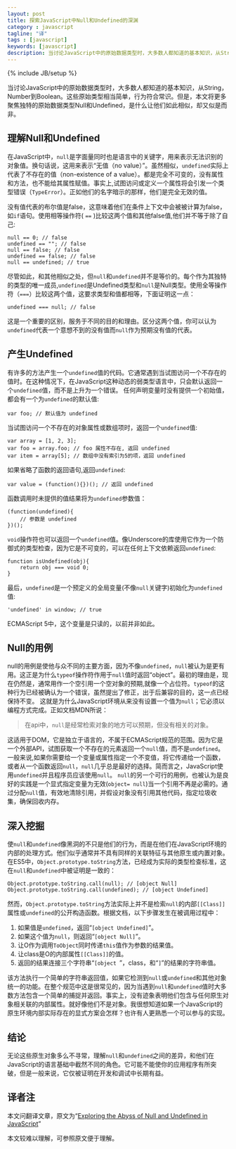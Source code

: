 ```yaml
---
layout: post
title: 探索JavaScript中Null和Undefined的深渊
category : javascript
tagline: "译"
tags : [javascript]
keywords: [javascript]
description: 当讨论JavaScript中的原始数据类型时，大多数人都知道的基本知识，从String，Number到Boolean。这些原始类型相当简单，行为符合常识。但是，本文将更多聚焦独特的原始数据类型Null和Undefined，是什么让他们如此相似，却又似是而非。
---
```

{% include JB/setup %}

当讨论JavaScript中的原始数据类型时，大多数人都知道的基本知识，从String，Number到Boolean。这些原始类型相当简单，行为符合常识。但是，本文将更多聚焦独特的原始数据类型Null和Undefined，是什么让他们如此相似，却又似是而非。

## 理解Null和Undefined ##

在JavaScript中，`null`是字面量同时也是语言中的关键字，用来表示无法识别的对象值。换句话说，这用来表示“无值（no value）”。虽然相似，`undefined`实际上代表了不存在的值（non-existence of a value）。都是完全不可变的，没有属性和方法，也不能给其属性赋值。事实上,试图访问或定义一个属性将会引发一个类型错误（`TypeError`）。正如他们的名字暗示的那样，他们是完全无效的值。

没有值代表的布尔值是false，这意味着他们在条件上下文中会被被计算为false，如`if`语句。使用相等操作符( `==` )比较这两个值和其他false值,他们并不等于除了自己:

	null == 0; // false
	undefined == ""; // false
	null == false; // false
	undefined == false; // false
	null == undefined; // true

尽管如此，和其他相似之处，但`null`和`undefined`并不是等价的。每个作为其独特的类型的唯一成员,`undefined`是Undefined类型和`null`是Null类型。使用全等操作符（`===`）比较这两个值，这要求类型和值都相等，下面证明这一点：

	undefined === null; // false

这是一个重要的区别，服务于不同的目的和理由。区分这两个值，你可以认为`undefined`代表一个意想不到的没有值而`null`作为预期没有值的代表。

## 产生Undefined ##

有许多的方法产生一个`undefined`值的代码。它通常遇到当试图访问一个不存在的值时。在这种情况下，在JavaScript这种动态的弱类型语言中，只会默认返回一个`undefined`值，而不是上升为一个错误。
任何声明变量时没有提供一个初始值，都会有一个为`undefined`的默认值:
 

	var foo; // 默认值为 undefined

当试图访问一个不存在的对象属性或数组项时，返回一个`undefined`值:

	var array = [1, 2, 3];
	var foo = array.foo; // foo 属性不存在, 返回 undefined
	var item = array[5]; // 数组中没有索引为5的项，返回 undefined

如果省略了函数的返回语句,返回`undefined`:

	var value = (function(){})(); // 返回 undefined

函数调用时未提供的值结果将为`undefined`参数值：

	(function(undefined){
	    // 参数是 undefined
	})();

`void`操作符也可以返回一个`undefined`值。像Underscore的库使用它作为一个防御式的类型检查，因为它是不可变的，可以在任何上下文依赖返回`undefined`:

	function isUndefined(obj){
	    return obj === void 0;
	}

最后，`undefined`是一个预定义的全局变量(不像`null`关键字)初始化为`undefined`值:

	'undefined' in window; // true

ECMAScript 5中，这个变量是只读的，以前并非如此。

## Null的用例 ##

null的用例是使他与众不同的主要方面，因为不像`undefined`，`null`被认为是更有用。这正是为什么`typeof`操作符作用于`null`值时返回“object”。最初的理由是，现在仍然是，通常用作一个空引用一个空对象的预期,就像一个占位符。`typeof`的这种行为已经被确认为一个错误，虽然提出了修正，出于后兼容的目的，这一点已经保持不变。
这就是为什么JavaScript环境从来没有设置一个值为`null`；它必须以编程方式完成。正如文档MDN所说：

> 在api中，`null`是经常检索对象的地方可以预期，但没有相关的对象。

这适用于DOM，它是独立于语言的，不属于ECMAScript规范的范围。因为它是一个外部API，试图获取一个不存在的元素返回一个`null`值，而不是`undefined`。
一般来说,如果你需要给一个变量或属性指定一个不变值，将它传递给一个函数，或者从一个函数返回`null`，`null`几乎总是最好的选择。简而言之，JavaScript使用`undefined`并且程序员应该使用`null`。
`null`的另一个可行的用例，也被认为是良好的实践是一个显式指定变量为无效(`object= null`)当一个引用不再是必需的。通过分配`null`值，有效地清除引用，并假设对象没有引用其他代码，指定垃圾收集，确保回收内存。

## 深入挖掘 ##

使`null`和`undefined`像黑洞的不只是他们的行为，而是在他们在JavaScript环境的内部的处理方式。他们似乎通常并不具有同样的关联特征与其他原生或内置对象。
在ES5中，`Object.prototype.toString`方法，已经成为实际的类型检查标准，这在`null`和`undefined`中被证明是一致的：

	Object.prototype.toString.call(null); // [object Null]
	Object.prototype.toString.call(undefined); // [object Undefined]

然而，`Object.prototype.toString`方法实际上并不是检索`null`的内部`[[Class]]`属性或`undefined`的公开构造函数。根据文档，以下步骤发生在被调用过程中：

1. 如果值是`undefined`，返回“`[object Undefined]`”。
2. 如果这个值为`null`，则返回“`[object Null]`”。
3. 让O作为调用`ToObject`同时传递`this`值作为参数的结果值。
4. 让class是O的内部属性`[[Class]]`的值。
5. 返回的结果连接三个字符串“`[object `”，class，和“`]`”的结果的字符串值。

该方法执行一个简单的字符串返回值，如果它检测到`null`或`undefined`和其他对象统一的功能。在整个规范中这是很常见的，因为当遇到`null`和`undefined`值时大多数方法包含一个简单的捕捉并返回。事实上，没有迹象表明他们包含与任何原生对象相关联的内部属性。就好像他们不是对象。我很想知道如果一个JavaScript的原生环境内部实际存在的显式方案会怎样？也许有人更熟悉一个可以参与的实现。

## 结论 ##

无论这些原生对象多么不寻常，理解`null`和`undefined`之间的差异，和他们在JavaScript的语言基础中截然不同的角色。它可能不能使你的应用程序有所突破，但是一般来说，它仅被证明在开发和调试中长期有益。

## 译者注 ##

本文问翻译文章，原文为“[Exploring the Abyss of Null and Undefined in JavaScript](http://flippinawesome.org/2013/12/09/exploring-the-abyss-of-null-and-undefined-in-javascript/)”

本文较难以理解，可参照原文便于理解。